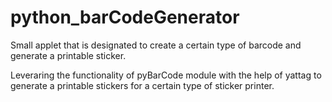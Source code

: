 # python_barCodeGenerator
Small applet that is designated to create a certain type of barcode and generate a printable sticker.

Leveraring the functionality of pyBarCode module with the help of yattag to generate a printable stickers for a certain type of sticker printer.
